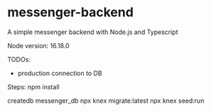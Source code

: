# messenger-backend
A simple messenger backend with Node.js and Typescript

Node version: 16.18.0

TODOs: 
 * production connection to DB


Steps: 
npm install

createdb messenger_db
npx knex migrate:latest
npx knex seed:run
